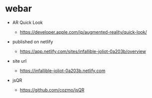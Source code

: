 # webar

- AR Quick Look
  - https://developer.apple.com/jp/augmented-reality/quick-look/

- published on netlify
  - https://app.netlify.com/sites/infallible-joliot-0a203b/overview
  
- site url
  - https://infallible-joliot-0a203b.netlify.com
  
- jsQR
  -  https://github.com/cozmo/jsQR